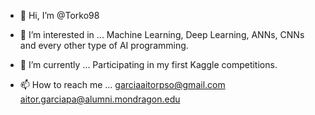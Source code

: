 - 👋 Hi, I’m @Torko98

- 👀 I’m interested in ...
Machine Learning, Deep Learning, ANNs, CNNs and every other type of AI programming.

- 🌱 I’m currently ...
Participating in my first Kaggle competitions.

- 📫 How to reach me ...
garciaaitorpso@gmail.com
aitor.garciapa@alumni.mondragon.edu

<!---
Torko98/Torko98 is a ✨ special ✨ repository because its `README.md` (this file) appears on your GitHub profile.
You can click the Preview link to take a look at your changes.
--->
